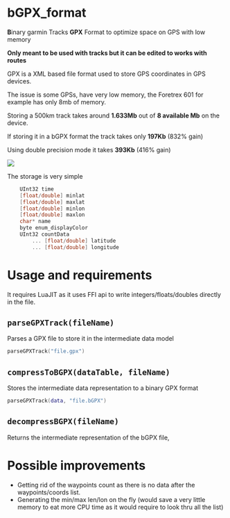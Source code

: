 # bGPX_format
**B**inary garmin Tracks **GPX** Format to optimize space on GPS with low memory

**Only meant to be used with tracks but it can be edited to works with routes**

GPX is a XML based file format used to store GPS coordinates in GPS devices.

The issue is some GPSs, have very low memory, the Foretrex 601 for example has only 8mb of memory.

Storing a 500km track takes around **1.633Mb** out of **8 available Mb** on the device.

If storing it in a bGPX format the track takes only **197Kb** (832% gain)

Using double precision mode it takes **393Kb** (416% gain)

![](https://i.imgur.com/LkLE74g.png)

The storage is very simple
```C
	UInt32 time
	[float/double] minlat
	[float/double] maxlat
	[float/double] minlon
	[float/double] maxlon
	char* name
	byte enum_displayColor
	UInt32 countData
		... [float/double] latitude
		... [float/double] longitude
  ```
  
  
  
  # Usage and requirements
  
  It requires LuaJIT as it uses FFI api to write integers/floats/doubles directly in the file.
  
  ## `parseGPXTrack(fileName)` 
  Parses a GPX file to store it in the intermediate data model
  
  ```Lua
  parseGPXTrack("file.gpx")
  ```
  
  
 ## `compressToBGPX(dataTable, fileName)`
 Stores the intermediate data representation to a binary GPX format
   ```Lua
  parseGPXTrack(data, "file.bGPX")
  ```
 ## `decompressBGPX(fileName)`
 Returns the intermediate representation of the bGPX file,  
 # Possible improvements
  
* Getting rid of the waypoints count as there is no data after the waypoints/coords list.
* Generating the min/max len/lon on the fly (would save a very little memory to eat more CPU time as it would require to look thru all the list)
